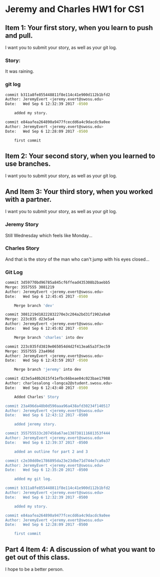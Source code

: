 # Jeremy and Charles HW1 for CS1

## Item 1: Your first story, when you learn to push and pull. 
I want you to submit your story, as well as your git log.


### Story:
It was raining.


### git log
```sh
commit b311a8fe855448811f8e114c41e900d112b1bfd2
Author: JeremyEvert <jeremy.evert@swosu.edu>
Date:   Wed Sep 6 12:32:39 2017 -0500

    added my story.

commit e84aafea264890a9477fcecdd6a4c9dacdc9a0ee
Author: JeremyEvert <jeremy.evert@swosu.edu>
Date:   Wed Sep 6 12:28:09 2017 -0500

    first commit
```

## Item 2: Your second story, when you learned to use branches. 
I want you to submit your story, as well as your git log.

## And Item 3: Your third story, when you worked with a partner. 
I want you to submit your story, as well as your git log.

### Jeremy Story

Still Wednesday which feels like Monday...

### Charles Story

And that is the story of the man who can't jump with his eyes closed...

### Git Log
```sh
commit 3d59770bd96785a845cf6ffead435308b2baebb5
Merge: 3557555 3081219
Author: JeremyEvert <jeremy.evert@swosu.edu>
Date:   Wed Sep 6 12:45:45 2017 -0500

    Merge branch 'dev'

commit 3081219d18222832270e3c204a2bd31f1902a9a0
Merge: 223c035 d23e5a4
Author: JeremyEvert <jeremy.evert@swosu.edu>
Date:   Wed Sep 6 12:45:02 2017 -0500

    Merge branch 'charles' into dev

commit 223c035fd3819e065054d4d2f413ea65a3f3ec59
Merge: 3557555 23a496d
Author: JeremyEvert <jeremy.evert@swosu.edu>
Date:   Wed Sep 6 12:43:59 2017 -0500

    Merge branch 'jeremy' into dev

commit d23e5a40b2615f41efbc66beae04c023bae17988
Author: charlesalong <longca2@student.swosu.edu>
Date:   Wed Sep 6 12:43:40 2017 -0500

    Added Charles' Story

commit 23a496da48b0d590aaa96a438afd30234f140517
Author: JeremyEvert <jeremy.evert@swosu.edu>
Date:   Wed Sep 6 12:43:12 2017 -0500

    added jeremy story.

commit 355755533c207458a67ae138738111681353f444
Author: JeremyEvert <jeremy.evert@swosu.edu>
Date:   Wed Sep 6 12:39:37 2017 -0500

    added an outline for part 2 and 3

commit c2e30dd0e1786895da23e23dbe71d744e7ca0a37
Author: JeremyEvert <jeremy.evert@swosu.edu>
Date:   Wed Sep 6 12:35:20 2017 -0500

    added my git log.

commit b311a8fe855448811f8e114c41e900d112b1bfd2
Author: JeremyEvert <jeremy.evert@swosu.edu>
Date:   Wed Sep 6 12:32:39 2017 -0500

    added my story.

commit e84aafea264890a9477fcecdd6a4c9dacdc9a0ee
Author: JeremyEvert <jeremy.evert@swosu.edu>
Date:   Wed Sep 6 12:28:09 2017 -0500

    first commit

```

## Part 4 Item 4: A discussion of what you want to get out of this class.

I hope to be a better person.
